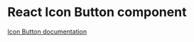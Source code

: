 # React Icon Button component

[Icon Button documentation](../../../css/src/components/icon-button/README.md)
